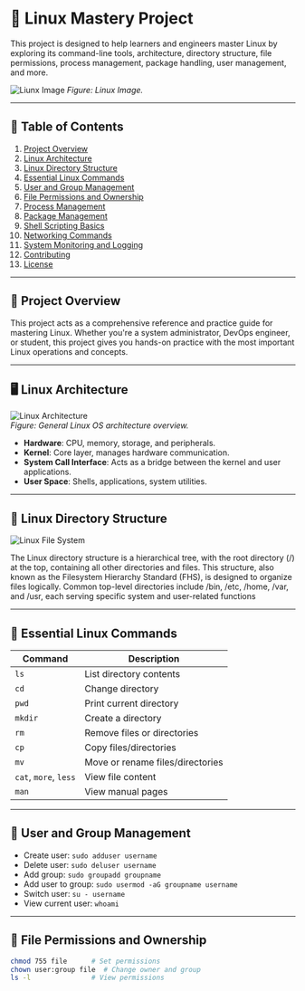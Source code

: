 # 🐧 Linux Mastery Project

This project is designed to help learners and engineers master Linux by exploring its command-line tools, architecture, directory structure, file permissions, process management, package handling, user management, and more.


![Liunx Image](https://lovhind.com/wp-content/uploads/2025/02/linux-operating-system.jpg)
*Figure: Linux Image.*

---

## 📌 Table of Contents

1. [Project Overview](#project-overview)  
2. [Linux Architecture](#linux-architecture)  
3. [Linux Directory Structure](#linux-directory-structure)  
4. [Essential Linux Commands](#essential-linux-commands)  
5. [User and Group Management](#user-and-group-management)  
6. [File Permissions and Ownership](#file-permissions-and-ownership)  
7. [Process Management](#process-management)  
8. [Package Management](#package-management)  
9. [Shell Scripting Basics](#shell-scripting-basics)  
10. [Networking Commands](#networking-commands)  
11. [System Monitoring and Logging](#system-monitoring-and-logging)  
12. [Contributing](#contributing)  
13. [License](#license)

---

## 🧠 Project Overview

This project acts as a comprehensive reference and practice guide for mastering Linux. Whether you're a system administrator, DevOps engineer, or student, this project gives you hands-on practice with the most important Linux operations and concepts.

---

## 🖥️ Linux Architecture

![Linux Architecture](https://miro.medium.com/v2/resize:fit:720/format:webp/0*GvmKAfV-MX9ebGD_)  
*Figure: General Linux OS architecture overview.*

- **Hardware**: CPU, memory, storage, and peripherals.
- **Kernel**: Core layer, manages hardware communication.
- **System Call Interface**: Acts as a bridge between the kernel and user applications.
- **User Space**: Shells, applications, system utilities.

---

## 📁 Linux Directory Structure

![Linux File System](https://media.licdn.com/dms/image/v2/D4D22AQF6f_Hh3cTbNg/feedshare-shrink_2048_1536/feedshare-shrink_2048_1536/0/1731906089455?e=1755129600&v=beta&t=9SIIZpKfWd44WOOBOPqXF6Fg71e_yCCNeeK5pvS1ko0)  
 

The Linux directory structure is a hierarchical tree, with the root directory (/) at the top, containing all other directories and files. This structure, also known as the Filesystem Hierarchy Standard (FHS), is designed to organize files logically. Common top-level directories include /bin, /etc, /home, /var, and /usr, each serving specific system and user-related functions

---

## 🔧 Essential Linux Commands

| Command | Description |
|--------|-------------|
| `ls` | List directory contents |
| `cd` | Change directory |
| `pwd` | Print current directory |
| `mkdir` | Create a directory |
| `rm` | Remove files or directories |
| `cp` | Copy files/directories |
| `mv` | Move or rename files/directories |
| `cat`, `more`, `less` | View file content |
| `man` | View manual pages |

---

## 👤 User and Group Management

- Create user: `sudo adduser username`
- Delete user: `sudo deluser username`
- Add group: `sudo groupadd groupname`
- Add user to group: `sudo usermod -aG groupname username`
- Switch user: `su - username`
- View current user: `whoami`

---

## 🔐 File Permissions and Ownership

```bash
chmod 755 file      # Set permissions
chown user:group file  # Change owner and group
ls -l               # View permissions
```

